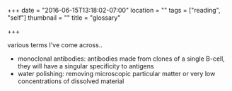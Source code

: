 +++
date = "2016-06-15T13:18:02-07:00"
location = ""
tags = ["reading", "self"]
thumbnail = ""
title = "glossary"

+++

various terms I've come across..

<!--more-->

* monoclonal antibodies: antibodies made from clones of a single B-cell,
they will have a singular specificity to antigens
* water polishing: removing microscopic particular matter or very low concentrations of dissolved material
